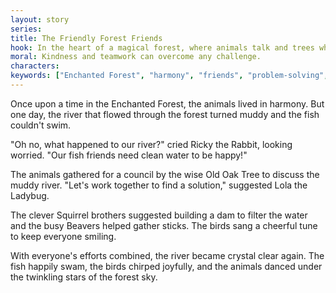 ```yaml
---
layout: story
series: 
title: The Friendly Forest Friends
hook: In the heart of a magical forest, where animals talk and trees whisper, a mystery unfolds. Who will solve the problem that's making the forest friends upset?
moral: Kindness and teamwork can overcome any challenge.
characters: 
keywords: ["Enchanted Forest", "harmony", "friends", "problem-solving", "teamwork", "animals", "clean water", "solution", "joyfully", "happy"]
---
```


Once upon a time in the Enchanted Forest, the animals lived in harmony. But one day, the river that flowed through the forest turned muddy and the fish couldn't swim.

"Oh no, what happened to our river?" cried Ricky the Rabbit, looking worried. "Our fish friends need clean water to be happy!"

The animals gathered for a council by the wise Old Oak Tree to discuss the muddy river. "Let's work together to find a solution," suggested Lola the Ladybug.

The clever Squirrel brothers suggested building a dam to filter the water and the busy Beavers helped gather sticks. The birds sang a cheerful tune to keep everyone smiling.

With everyone's efforts combined, the river became crystal clear again. The fish happily swam, the birds chirped joyfully, and the animals danced under the twinkling stars of the forest sky.
